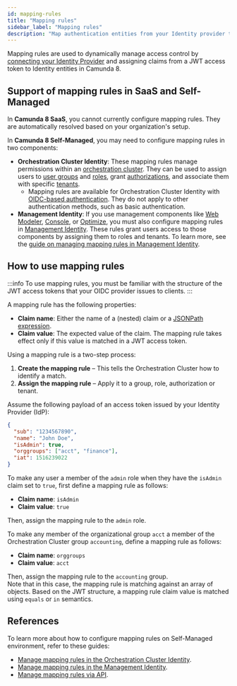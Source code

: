 ```yaml
---
id: mapping-rules
title: "Mapping rules"
sidebar_label: "Mapping rules"
description: "Map authentication entities from your Identity provider to Camunda-specific entities using mapping rules."
---
```


Mapping rules are used to dynamically manage access control by [connecting your Identity
Provider](connect-to-identity-provider.md) and assigning claims from a JWT access token to Identity entities in Camunda 8.

## Support of mapping rules in SaaS and Self-Managed

In **Camunda 8 SaaS**, you cannot currently configure mapping rules. They are automatically resolved based on your organization's setup.

In **Camunda 8 Self-Managed**, you may need to configure mapping rules in two components:

- **Orchestration Cluster Identity**: These mapping rules manage permissions within an [orchestration cluster](../../orchestration-cluster.md). They can be used to assign users to [user groups](../../identity/group.md) and [roles](../../identity/role.md), grant [authorizations](../../identity/authorization.md), and
  associate them with specific [tenants](/self-managed/components/orchestration-cluster/identity/manage-tenants.md).
  - Mapping rules are available for Orchestration Cluster Identity with [OIDC-based authentication](/self-managed/components/orchestration-cluster/identity/connect-external-identity-provider.md). They do not apply to other authentication methods, such as basic authentication.
- **Management Identity**: If you use management components like [Web Modeler](/self-managed/components/modeler/web-modeler/overview.md), [Console](/self-managed/components/console/overview.md), or [Optimize](/self-managed/components/optimize/overview.md), you must also configure mapping rules in [Management Identity](/self-managed/components/management-identity/what-is-identity.md). These rules grant users access to those components by assigning them to roles and tenants. To learn more, see the [guide on managing mapping rules in Management Identity](/self-managed/components/management-identity/mapping-rules.md).

## How to use mapping rules

:::info
To use mapping rules, you must be familiar with the structure of the JWT access tokens that your OIDC provider issues to clients.
:::

A mapping rule has the following properties:

- **Claim name**: Either the name of a (nested) claim or a [JSONPath expression](https://www.rfc-editor.org/rfc/rfc9535).
- **Claim value**: The expected value of the claim. The mapping rule takes effect only if this value is matched in a JWT access token.

Using a mapping rule is a two-step process:

1. **Create the mapping rule** – This tells the Orchestration Cluster how to identify a match.
2. **Assign the mapping rule** – Apply it to a group, role, authorization or tenant.

Assume the following payload of an access token issued by your Identity Provider (IdP):

```json
{
  "sub": "1234567890",
  "name": "John Doe",
  "isAdmin": true,
  "orggroups": ["acct", "finance"],
  "iat": 1516239022
}
```

To make any user a member of the `admin` role when they have the `isAdmin` claim set to `true`, first define a mapping rule as follows:

- **Claim name**: `isAdmin`
- **Claim value**: `true`

Then, assign the mapping rule to the `admin` role.

To make any member of the organizational group `acct` a member of the Orchestration Cluster group `accounting`, define a mapping rule as follows:

- **Claim name**: `orggroups`
- **Claim value**: `acct`

Then, assign the mapping rule to the `accounting` group.  
Note that in this case, the mapping rule is matching against an array of objects. Based on the JWT structure, a mapping rule claim value is matched using `equals` or `in` semantics.

## References

To learn more about how to configure mapping rules on Self-Managed environment, refer to these guides:

- [Manage mapping rules in the Orchestration Cluster Identity](../../identity/mapping-rules/manage-mapping-rules.md).
- [Manage mapping rules in the Management Identity](/self-managed/components/management-identity/mapping-rules.md).
- [Manage mapping rules via API](/apis-tools/orchestration-cluster-api-rest/specifications/create-mapping-rule.api.mdx).
